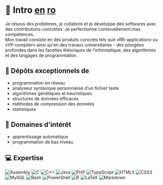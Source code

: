 # 💫 Intro [en](./README.md) [ro](./README_RO.md)

<p>Je résous des problèmes, je collabore et je développe des softwares avec des contributions concrètes. Je perfectionne continuellement mes compétences. <br> Mon travail consiste en des produits concrets tels que «RR-application» ou «YP-compiler» ainsi qu'en des travaux universitaires - des plongées profondes dans les facettes théoriques de l'informatique, des algorithmes et des langages de programmation.</p>

## 🌱 Dépôts exceptionnels de
- programmation en réseau
- analyseur syntaxique personnalisé d'un fichier texte
- algorithmes génétiques et heuristiques
- structures de données efficaces
- méthodes de compression des données
- statistiques

## 🔭 Domaines d'intérêt
- apprentissage automatique
- programmation de bas niveau

## 💻 Expertise
![Assembly](https://img.shields.io/badge/_-ASM-black.svg?style=for-the-badge&logo=assemblyscript&logoColor=white) ![C](https://img.shields.io/badge/c-%2300599C.svg?style=for-the-badge&logo=c&logoColor=white) ![C++](https://img.shields.io/badge/c++-%2300599C.svg?style=for-the-badge&logo=c%2B%2B&logoColor=white) ![Java](https://img.shields.io/badge/java-%2300599C.svg?style=for-the-badge&logo=openjdk&logoColor=white) ![PHP](https://img.shields.io/badge/php-%2300599C.svg?style=for-the-badge&logo=php&logoColor=white) ![TypeScript](https://img.shields.io/badge/typescript-%2300599C.svg?style=for-the-badge&logo=typescript&logoColor=white) ![HTML5](https://img.shields.io/badge/html5-da2e9e.svg?style=for-the-badge&logo=html5&logoColor=white) ![CSS3](https://img.shields.io/badge/css3-da2e9e.svg?style=for-the-badge&logo=css3&logoColor=white) ![MySQL](https://img.shields.io/badge/mysql-df3939.svg?style=for-the-badge&logo=mysql&logoColor=white) ![Bash](https://img.shields.io/badge/bash_script-df3939.svg?style=for-the-badge&logo=gnu-bash&logoColor=white) ![PowerShell](https://img.shields.io/badge/PowerShell-df3939.svg?style=for-the-badge&logo=powershell&logoColor=white) ![R](https://img.shields.io/badge/r-df3939.svg?style=for-the-badge&logo=r&logoColor=white) ![LaTeX](https://img.shields.io/badge/latex-674ea7.svg?style=for-the-badge&logo=latex&logoColor=white) ![Markdown](https://img.shields.io/badge/markdown-674ea7.svg?style=for-the-badge&logo=markdown&logoColor=white)
